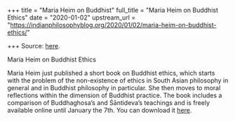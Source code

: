 +++
title = "Maria Heim on Buddhist"
full_title = "Maria Heim on Buddhist Ethics"
date = "2020-01-02"
upstream_url = "https://indianphilosophyblog.org/2020/01/02/maria-heim-on-buddhist-ethics/"

+++
Source: [here](https://indianphilosophyblog.org/2020/01/02/maria-heim-on-buddhist-ethics/).

Maria Heim on Buddhist Ethics

Maria Heim just published a short book on Buddhist ethics, which starts
with the problem of the non-existence of ethics in South Asian
philosophy in general and in Buddhist philosophy in particular. She then
moves to moral reflections within the dimension of Buddhist practice.
The book includes a comparison of Buddhaghosa’s and Śāntideva’s
teachings and is freely available online until January the 7th. You can
download it
[here](https://www.cambridge.org/core/elements/buddhist-ethics/E6ED6394D7CF5471C59D97D21AF3EF12).
